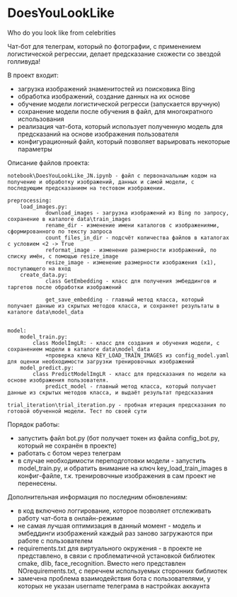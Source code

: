 # DoesYouLookLike
Who do you look like from celebrities


Чат-бот для телеграм, который по фотографии, с применением логистической регрессии, делает предсказание схожести со звездой голливуда!

В проект входит:
- загрузка изображений знаменитостей из поисковика Bing
- обработка изображений, создание данных на их основе
- обучение модели логистической регресси (запускается вручную)
- сохранение модели после обучения в файл, для многократного использования 
- реализация чат-бота, который использует полученную модель для предсказаний на основе изображения пользователя
- конфигурационный файл, который позволяет варьировать некоторые параметры

Описание файлов проекта:

	notebook\DoesYouLookLike_JN.ipynb - файл с первоначальным кодом на получение и обработку изображений, данных и самой модели, с последующим предсказанием на тестовом изображении.

	preprocessing:
		load_images.py:
				download_images - загрузка изображений из Bing по запросу, сохранение в каталоге data\train_images
				rename_dir - изменение имени каталогов с изображениями, сформированного по тексту запроса
				count_files_in_dir - подсчёт количества файлов в каталогах с условием <2 -> True 
				reformat_image - изменение размерности изображений, по списку имён, с помощью resize_image
				resize_image - изменение размерности изображения (х1), поступающего на вход
		create_data.py:
				class GetEmbedding - класс для получения эмбеддингов и таргетов после обработки изображений
				
				get_save_embedding - главный метод класса, который получает данные из скрытых методов класса, и сохраняет результаты в каталоге data\model_data


	model:
		model_train.py:
			class ModelImgLR: - класс для создания и обучения модели, с сохранением модели в каталоге data\model_data
				+проверка ключа KEY_LOAD_TRAIN_IMAGES из config_model.yaml для оценки необходимости загрузки тренировочных изображений
		model_predict.py:
		 	class PredictModelImgLR - класс для предсказания по модели на основе изображения пользователя. 
		 		predict_model - главный метод класса, который получает данные из скрытых методов класса, и выдаёт результат предсказания

	trial_iteration\trial_iteration.py - пробная итерация предсказания по готовой обученной модели. Тест по своей сути

Порядок работы:
- запустить файл bot.py (бот получает токен из файла config_bot.py, который не сохранён в проекте)
- работать с ботом через телеграм
- в случае необходимости переподготовки модели - запустить model_train.py, и обратить внимание на ключ key_load_train_images в конфиг-файле, т.к. тренировочные изображения в сам проект не перенесены.

Дополнительная информация по последним обновлениям:
- в код включено логгирование, которое позволяет отслеживать работу чат-бота в онлайн-режиме
- не самая лучшая оптимизация в данный момент - модель и эмбеддинги изображений каждый раз заново загружаются при работе с пользователем
- requirements.txt для виртуального окружения - в проекте не представлено, в связи с проблематичной установкой библиотек cmake, dlib, face_recognition. Вместо него представлен NOrequirements.txt, с перечнем используемых сторонних библиотек
- замечена проблема взаимодействия бота с пользователями, у которых не указан username телеграма в настройках аккаунта
